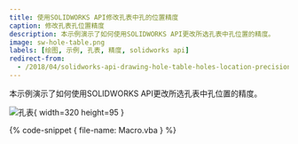 ```yaml
---
title: 使用SOLIDWORKS API修改孔表中孔的位置精度
caption: 修改孔表孔位置精度
description: 本示例演示了如何使用SOLIDWORKS API更改所选孔表中孔位置的精度。
image: sw-hole-table.png
labels: [绘图, 示例, 孔表, 精度, solidworks api]
redirect-from:
  - /2018/04/solidworks-api-drawing-hole-table-holes-location-precision.html
---
```

本示例演示了如何使用SOLIDWORKS API更改所选孔表中孔位置的精度。

![孔表](sw-hole-table.png){ width=320 height=95 }

{% code-snippet { file-name: Macro.vba } %}